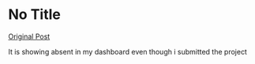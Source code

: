 # No Title

[Original Post](https://discourse.onlinedegree.iitm.ac.in/t/169029/543)

<p>It is showing absent in my dashboard even though i submitted the project</p>